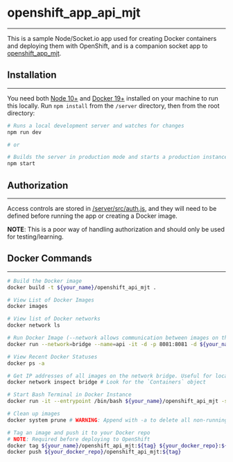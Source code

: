 # openshift_app_api_mjt
-----------------------
This is a sample Node/Socket.io app used for creating Docker containers and deploying them with OpenShift, and is a companion socket app to [openshift_app_mjt](https://github.com/mjtischler/openshift_app_mjt).

## Installation
---------------
You need both [Node 10+](https://nodejs.org/en/download/) and [Docker 19+](https://docs.docker.com/install/) installed on your machine to run this locally. Run `npm install` from the `/server` directory, then from the root directory:

```bash
# Runs a local development server and watches for changes
npm run dev

# or

# Builds the server in production mode and starts a production instance
npm start
```

## Authorization
----------------
Access controls are stored in [/server/src/auth.js](https://github.com/mjtischler/openshift_app_api_mjt/blob/develop/src/auth.js), and they will need to be defined before running the app or creating a Docker image.

**NOTE**: This is a poor way of handling authorization and should only be used for testing/learning.

## Docker Commands
------------------
```bash
# Build the Docker image
docker build -t ${your_name}/openshift_api_mjt .

# View List of Docker Images
docker images

# View list of Docker networks
docker network ls

# Run Docker Image (--network allows communication between images on the same host)
docker run --network=bridge --name=api -it -d -p 8081:8081 -d ${your_name}/openshift_api_mjt

# View Recent Docker Statuses
docker ps -a

# Get IP addresses of all images on the network bridge. Useful for local deploys.
docker network inspect bridge # Look for the `Containers` object

# Start Bash Terminal in Docker Instance
docker run -it --entrypoint /bin/bash ${your_name}/openshift_api_mjt -s

# Clean up images
docker system prune # WARNING: Append with -a to delete all non-running images

# Tag an image and push it to your Docker repo
# NOTE: Required before deploying to OpenShift
docker tag ${your_name}/openshift_api_mjt:${tag} ${your_docker_repo}:${tag}
docker push ${your_docker_repo}/openshift_api_mjt:${tag}
```
